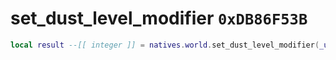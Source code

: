 # set_dust_level_modifier `0xDB86F53B`

```lua
local result --[[ integer ]] = natives.world.set_dust_level_modifier(_unk0 --[[ integer ]])
```